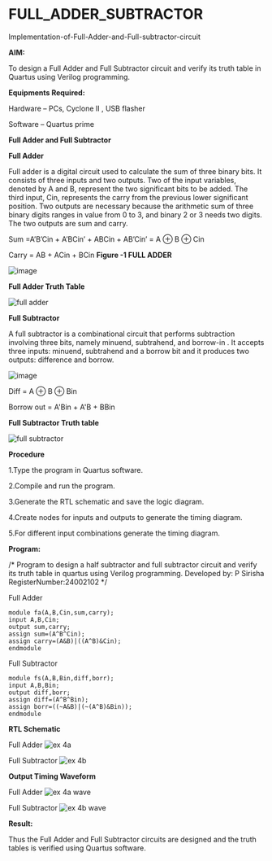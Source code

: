 # FULL_ADDER_SUBTRACTOR

Implementation-of-Full-Adder-and-Full-subtractor-circuit

**AIM:**

To design a Full Adder and Full Subtractor circuit and verify its truth table in Quartus using Verilog programming.

**Equipments Required:**

Hardware – PCs, Cyclone II , USB flasher

Software – Quartus prime

**Full Adder and Full Subtractor**

**Full Adder**

Full adder is a digital circuit used to calculate the sum of three binary bits. It consists of three inputs and two outputs. Two of the input variables, denoted by A and B, represent the two significant bits to be added. The third input, Cin, represents the carry from the previous lower significant position. Two outputs are necessary because the arithmetic sum of three binary digits ranges in value from 0 to 3, and binary 2 or 3 needs two digits. The two outputs are sum and carry.

Sum =A’B’Cin + A’BCin’ + ABCin + AB’Cin’ = A ⊕ B ⊕ Cin 

Carry = AB + ACin + BCin
**Figure -1 FULL ADDER**

![image](https://github.com/naavaneetha/FULL_ADDER_SUBTRACTOR/assets/154305477/0f30ba51-5ffb-4198-845f-18e054f675e7)

**Full Adder Truth Table**

![full adder](https://github.com/user-attachments/assets/c61c3bd3-ba6a-4159-8df8-f927d1de99c5)


**Full Subtractor**

A full subtractor is a combinational circuit that performs subtraction involving three bits, namely minuend, subtrahend, and borrow-in . It accepts three inputs: minuend, subtrahend and a borrow bit and it produces two outputs: difference and borrow.

![image](https://github.com/naavaneetha/FULL_ADDER_SUBTRACTOR/assets/154305477/02b24f51-ab51-4304-9ad6-7b81ffc1ead5)

Diff = A ⊕ B ⊕ Bin 

Borrow out = A'Bin + A'B + BBin

**Full Subtractor Truth table**

![full subtractor](https://github.com/user-attachments/assets/fabb9d22-fa3d-4644-bfdb-9700c484aaf4)

**Procedure**

1.Type the program in Quartus software.

2.Compile and run the program.

3.Generate the RTL schematic and save the logic diagram.

4.Create nodes for inputs and outputs to generate the timing diagram.

5.For different input combinations generate the timing diagram.

**Program:**

/* Program to design a half subtractor and full subtractor circuit and verify its truth table in quartus using Verilog programming. Developed by: P Sirisha RegisterNumber:24002102
*/

Full Adder
```
module fa(A,B,Cin,sum,carry);
input A,B,Cin;
output sum,carry;
assign sum=(A^B^Cin);
assign carry=(A&B)|((A^B)&Cin);
endmodule
```
Full Subtractor
```
module fs(A,B,Bin,diff,borr);
input A,B,Bin;
output diff,borr;
assign diff=(A^B^Bin);
assign borr=((~A&B)|(~(A^B)&Bin));
endmodule
```
**RTL Schematic**

 Full Adder
![ex 4a](https://github.com/user-attachments/assets/cb897670-f0ed-4212-8b74-f3da8e3694e4)

Full Subtractor
![ex 4b](https://github.com/user-attachments/assets/53717d51-5090-4f85-8dd7-8a303c00c6f1)

**Output Timing Waveform**

 Full Adder
![ex 4a wave](https://github.com/user-attachments/assets/9391309d-bb01-42b3-a953-e0a9b50ae4f3)

Full Subtractor
![ex 4b wave](https://github.com/user-attachments/assets/63dc7281-280a-48ef-ae1f-f51d1595337e)

**Result:**

Thus the Full Adder and Full Subtractor circuits are designed and the truth tables is verified using Quartus software.



